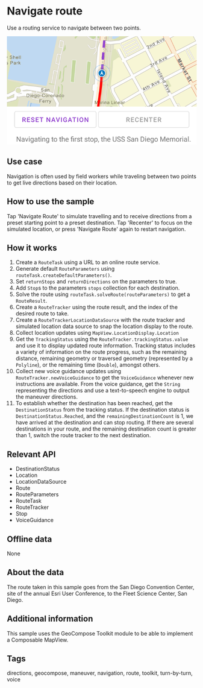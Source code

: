 # Navigate route

Use a routing service to navigate between two points.

![Image of navigate route](navigate-route.png)

## Use case

Navigation is often used by field workers while traveling between two points to get live directions based on their location.

## How to use the sample

Tap 'Navigate Route' to simulate travelling and to receive directions from a preset starting point to a preset destination. Tap 'Recenter' to focus on the simulated location, or press 'Navigate Route' again to restart navigation.

## How it works

1. Create a `RouteTask` using a URL to an online route service.
2. Generate default `RouteParameters` using `routeTask.createDefaultParameters()`.
3. Set `returnStops` and `returnDirections` on the parameters to true.
4. Add `Stop`s to the parameters `stops` collection for each destination.
5. Solve the route using `routeTask.solveRoute(routeParameters)` to get a `RouteResult`.
6. Create a `RouteTracker` using the route result, and the index of the desired route to take.
7. Create a `RouteTrackerLocationDataSource` with the route tracker and simulated location data source to snap the location display to the route.
8. Collect location updates using `MapView.LocationDisplay.Location`
9. Get the `TrackingStatus` using the `RouteTracker.trackingStatus.value` and use it to display updated route information. Tracking status includes a variety of information on the route progress, such as the remaining distance, remaining geometry or traversed geometry (represented by a `Polyline`), or the remaining time (`Double`), amongst others.
10. Collect new voice guidance updates using `RouteTracker.newVoiceGuidance` to get the `VoiceGuidance` whenever new instructions are available. From the voice guidance, get the `String` representing the directions and use a text-to-speech engine to output the maneuver directions.
11. To establish whether the destination has been reached, get the `DestinationStatus` from the tracking status. If the destination status is `DestinationStatus.Reached`, and the `remainingDestinationCount` is 1, we have arrived at the destination and can stop routing. If there are several destinations in your route, and the remaining destination count is greater than 1, switch the route tracker to the next destination.

## Relevant API

* DestinationStatus
* Location
* LocationDataSource
* Route
* RouteParameters
* RouteTask
* RouteTracker
* Stop
* VoiceGuidance

## Offline data

None

## About the data

The route taken in this sample goes from the San Diego Convention Center, site of the annual Esri User Conference, to the Fleet Science Center, San Diego.

## Additional information
This sample uses the GeoCompose Toolkit module to be able to implement a Composable MapView.

## Tags

directions, geocompose, maneuver, navigation, route, toolkit, turn-by-turn, voice
